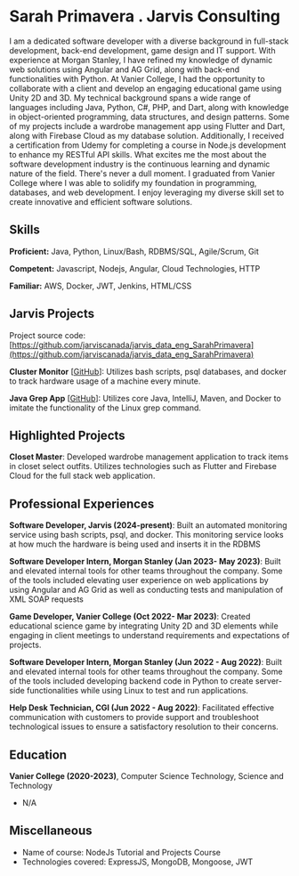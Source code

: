 # Sarah Primavera . Jarvis Consulting

I am a dedicated software developer with a diverse background in full-stack development, back-end development, game design and IT support. With experience at Morgan Stanley, I have refined my knowledge of dynamic web solutions using Angular and AG Grid, along with back-end functionalities with Python. At Vanier College, I had the opportunity to collaborate with a client and develop an engaging educational game using Unity 2D and 3D. My technical background spans a wide range of languages including Java, Python, C#, PHP, and Dart, along with knowledge in object-oriented programming, data structures, and design patterns. Some of my projects include a wardrobe management app using Flutter and Dart, along with Firebase Cloud as my database solution. Additionally, I received a certification from Udemy for completing a course in Node.js development to enhance my RESTful API skills. What excites me the most about the software development industry is the continuous learning and dynamic nature of the field. There's never a dull moment. I graduated from Vanier College where I was able to solidify my foundation in programming, databases, and web development. I enjoy leveraging my diverse skill set to create innovative and efficient software solutions.

## Skills

**Proficient:** Java, Python, Linux/Bash, RDBMS/SQL, Agile/Scrum, Git

**Competent:** Javascript, Nodejs, Angular, Cloud Technologies, HTTP

**Familiar:** AWS, Docker, JWT, Jenkins, HTML/CSS

## Jarvis Projects

Project source code: [https://github.com/jarviscanada/jarvis_data_eng_SarahPrimavera](https://github.com/jarviscanada/jarvis_data_eng_SarahPrimavera)


**Cluster Monitor** [[GitHub](https://github.com/jarviscanada/jarvis_data_eng_SarahPrimavera/tree/master/linux_sql)]: Utilizes bash scripts, psql databases, and docker to track hardware usage of a machine every minute.

**Java Grep App** [[GitHub](https://github.com/jarviscanada/jarvis_data_eng_SarahPrimavera/tree/mastercore_java/grep)]: Utilizes core Java, IntelliJ, Maven, and Docker to imitate the functionality of the Linux grep command.


## Highlighted Projects
**Closet Master**: Developed wardrobe management application to track items in closet select outfits. Utilizes technologies such as Flutter and Firebase Cloud for the full stack web application.


## Professional Experiences

**Software Developer, Jarvis (2024-present)**: Built an automated monitoring service using bash scripts, psql, and docker. This monitoring service looks at how much the hardware is being used and inserts it in the RDBMS

**Software Developer Intern, Morgan Stanley (Jan 2023- May 2023)**: Built and elevated internal tools for other teams throughout the company. Some of the tools included elevating user experience on web applications by using Angular and AG Grid as well as conducting tests and manipulation of XML SOAP requests

**Game Developer, Vanier College (Oct 2022- Mar 2023)**: Created educational science game by integrating Unity 2D and 3D elements while engaging in client meetings to understand requirements and expectations of projects.

**Software Developer Intern, Morgan Stanley (Jun 2022 - Aug 2022)**: Built and elevated internal tools for other teams throughout the company. Some of the tools included developing backend code in Python to create server-side functionalities while using Linux to test and run applications.

**Help Desk Technician, CGI (Jun 2022 - Aug 2022)**: Facilitated effective communication with customers to provide support and troubleshoot technological issues to ensure a satisfactory resolution to their concerns. 


## Education
**Vanier College (2020-2023)**, Computer Science Technology, Science and Technology
- N/A


## Miscellaneous
- Name of course: NodeJs Tutorial and Projects Course
- Technologies covered: ExpressJS, MongoDB, Mongoose, JWT